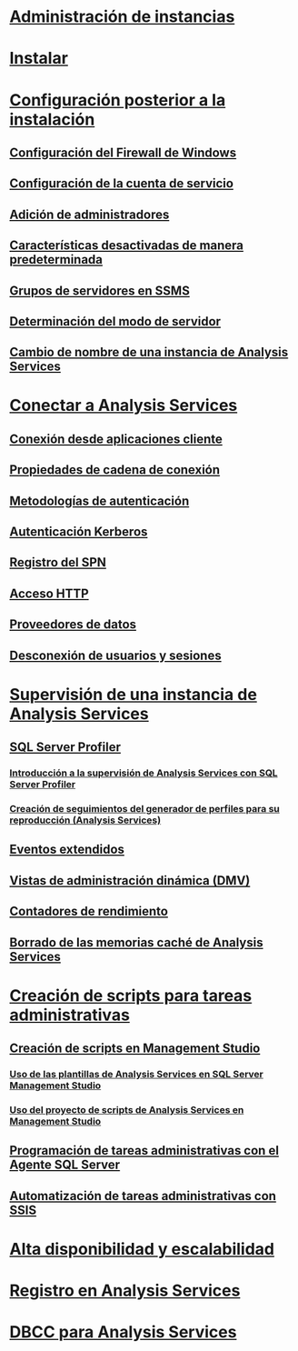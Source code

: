 # [Administración de instancias](analysis-services-instance-management.md)  
# [Instalar](../../analysis-services/instances/install-windows/install-analysis-services.md)
# [Configuración posterior a la instalación](post-install-configuration-analysis-services.md)  
## [Configuración del Firewall de Windows](configure-the-windows-firewall-to-allow-analysis-services-access.md)  
## [Configuración de la cuenta de servicio](configure-service-accounts-analysis-services.md)  
## [Adición de administradores](grant-server-admin-rights-to-an-analysis-services-instance.md)  
## [Características desactivadas de manera predeterminada](features-off-by-default-analysis-services.md)  
## [Grupos de servidores en SSMS](register-an-analysis-services-instance-in-a-server-group.md)  
## [Determinación del modo de servidor](determine-the-server-mode-of-an-analysis-services-instance.md)  
## [Cambio de nombre de una instancia de Analysis Services](rename-an-analysis-services-instance.md)  
# [Conectar a Analysis Services](connect-to-analysis-services.md)  
## [Conexión desde aplicaciones cliente](connect-from-client-applications-analysis-services.md)  
## [Propiedades de cadena de conexión](connection-string-properties-analysis-services.md)  
## [Metodologías de autenticación](authentication-methodologies-supported-by-analysis-services.md)  
## [Autenticación Kerberos](configure-analysis-services-for-kerberos-constrained-delegation.md)  
## [Registro del SPN](spn-registration-for-an-analysis-services-instance.md)  
## [Acceso HTTP](configure-http-access-to-analysis-services-on-iis-8-0.md)  
## [Proveedores de datos](data-providers-used-for-analysis-services-connections.md)  
## [Desconexión de usuarios y sesiones](disconnect-users-and-sessions-on-analysis-services-server.md)  
# [Supervisión de una instancia de Analysis Services](monitor-an-analysis-services-instance.md)  
## [SQL Server Profiler](use-sql-server-profiler-to-monitor-analysis-services.md)  
### [Introducción a la supervisión de Analysis Services con SQL Server Profiler](introduction-to-monitoring-analysis-services-with-sql-server-profiler.md)  
### [Creación de seguimientos del generador de perfiles para su reproducción (Analysis Services)](create-profiler-traces-for-replay-analysis-services.md)  
## [Eventos extendidos](monitor-analysis-services-with-sql-server-extended-events.md)  
## [Vistas de administración dinámica (DMV) ](use-dynamic-management-views-dmvs-to-monitor-analysis-services.md)  
## [Contadores de rendimiento](performance-counters-ssas.md)  
## [Borrado de las memorias caché de Analysis Services](clear-the-analysis-services-caches.md)  
# [Creación de scripts para tareas administrativas](script-administrative-tasks-in-analysis-services.md)  
## [Creación de scripts en Management Studio](create-analysis-services-scripts-in-management-studio.md)  
### [Uso de las plantillas de Analysis Services en SQL Server Management Studio](use-analysis-services-templates-in-sql-server-management-studio.md)  
### [Uso del proyecto de scripts de Analysis Services en Management Studio](analysis-services-scripts-project-in-sql-server-management-studio.md)  
## [Programación de tareas administrativas con el Agente SQL Server](schedule-ssas-administrative-tasks-with-sql-server-agent.md)  
## [Automatización de tareas administrativas con SSIS](automate-analysis-services-administrative-tasks-with-ssis.md)  
# [Alta disponibilidad y escalabilidad](high-availability-and-scalability-in-analysis-services.md)  
# [Registro en Analysis Services](log-operations-in-analysis-services.md)  
# [DBCC para Analysis Services](database-consistency-checker-dbcc-for-analysis-services.md)  
